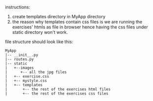 instructions:
1. create templates directory in MyApp directory
2. the reason why templates contain css files is we are running the exercises' htmls as file in browser hence having the css files under static directory won't work.

file structure should look like this:

```
MyApp
|-- __init__.py
|-- routes.py
|-- static
|   +--images
|      +-- all the jpg files
|   +-- exercise.css
|   +-- mystyle.css
|   +-- templates
|       +-- the rest of the exercises html files
|       +-- the rest of the exercises css files
```
